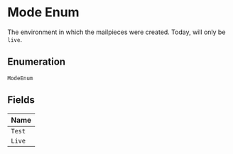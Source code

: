 
# Mode Enum

The environment in which the mailpieces were created. Today, will only be `live`.

## Enumeration

`ModeEnum`

## Fields

| Name |
|  --- |
| `Test` |
| `Live` |


